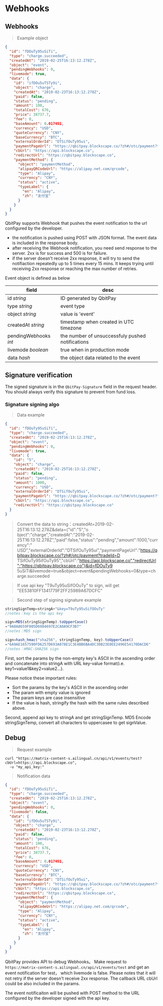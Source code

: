 # Webhooks

## Webhooks

> Example object

```json
{
  "id": "fDOuTy95uSiTi",
  "type": "charge.succeeded",
  "createdAt": "2019-02-25T16:13:12.278Z",
  "object": "event",
  "pendingWebhooks": 0,
  "livemode": true,
  "data": {
    "id": "ifDOu5uTSTy9i",
    "object": "charge",
    "createdAt": "2019-02-23T16:13:12.278Z",
    "paid": false,
    "status": "pending",
    "amount": 100,
    "totalCost": 676,
    "price": 38737.7,
    "fee": 0,
    "baseAmount": 0.017451,
    "currency": "USD",
    "quoteCurrency": "CNY",
    "baseCurrency": "BTC",
    "externalOrderId": "DTSifOuTy95ui",
    "paymentPageUrl": "https://qbitpay.blockscape.co/?zh#/otc/payment?tradeId=uTifOuTy95DTSifOy95",
    "cbUrl": "https://api.blockscape.co",
    "redirectUrl": "https://qbitpay.blockscape.co",
    "paymentMethod": {
      "object": "paymentMethod",
      "alipayQRCodeUrl": "https://alipay.net.com/qrcode",
      "type": "Alipay",
      "currency": "CNY",
      "status": "active",
      "typeLabel": {
        "en": "Alipay",
        "zh": "支付宝"
      }
    }
  }
}
```

QbitPay supports Webhook that pushes the event notification to the url configured by the developer.

- the notification is pushed using POST with JSON format. The event data is included in the response body.
- after receiving the Webhook notification, you need send response to the server. 2xx is for success and 500 is for failure.
- if the server doesn't receive 2xx response, it will try to send the notifiaction repeatedly up to 5 times every 15 mins. It keeps trying until receiving 2xx response or reaching the max number of retries.

Event object is defined as below

field	    |     desc
--------  | -----------
id *string* | ID generated by QbitPay
type *string* | event type
object *string* | value is 'event'
createdAt *string* | timestamp when created in UTC timezone
pendingWebhooks *int* | the number of unsuccessfuly pushed notifications
livemode *boolean* | true when in production mode
data *hash* | the object data related to the event

## Signature verification

The signed signature is in the `QbitPay-Signature` field in the request header. You should always verify this signature to prevent from fund loss.

### Signature signing algo

> Data example

```json
{
  "id": "fDOuTy95uSiTi",
  "type": "charge.succeeded",
  "createdAt": "2019-02-25T16:13:12.278Z",
  "object": "event",
  "pendingWebhooks": 0,
  "livemode": true,
  "data": {
    "id": "5",
    "object": "charge",
    "createdAt": "2019-02-25T16:13:12.278Z",
    "paid": false,
    "status": "pending",
    "amount": 1000,
    "currency": "USD",
    "externalOrderId": "DTSifOuTy95ui",
    "paymentPageUrl": "https://qbitpay.blockscape.co/?zh#/otc/payment?tradeId=DTSifOuTy95ifOuTy95",
    "cbUrl": "https://api.blockscape.co",
    "redirectUrl": "https://qbitpay.blockscape.co"
  }
}
```

> Convert the data to string：createdAt=2019-02-25T16:13:12.278Z&data={"id":"5","o
bject":"charge","createdAt":"2019-02-25T16:13:12.278Z","paid":false,"status":"pending","amount":1000,"currency":"
USD","externalOrderId":"DTSifOuTy95ui","paymentPageUrl":"https://qbitpay.blockscape.co/?zh#/otc/payment?tradeId=D
TSifOuTy95ifOuTy95","cbUrl":"https://api.blockscape.co","redirectUrl":"https://qbitpay.blockscape.co"}&id=fDOuTy9
5uSiTi&livemode=true&object=event&pendingWebhooks=0&type=charge.succeeded

> If use api key "T9uTy95uSifOOuTy" to sign, will get "EE53810FF1341779F2FF25989A67DCFC"

> Second step of signing signature example

```javascript
stringSignTemp=stringA+"&key=T9uTy95uSifOOuTy"
//notes：key is the api key

sign=MD5(stringSignTemp).toUpperCase()
="9A0A8659F005D6984697E2CA0A9CF3B7"
//notes：MD5 sign

sign=hash_hmac("sha256", stringSignTemp, key).toUpperCase()
="6A9AE1657590FD6257D693A078E1C3E4BB6BA4DC30B23E0EE2496E54170DACD6"
//notes：HMAC-SHA256 sign
```

First, sort the params by the non-empty key's ASCII in the ascending order and concatenate into stringA with URL key-value format(i.e. key1=value1&key2=value2…).

Please notice these important rules:

- Sort the params by the key's ASCII in the ascending order
- The param with empty value is ignored
- The param keys are case insensitive
- If the value is hash, stringify the hash with the same rules described above.

Second, append api key to stringA and get stringSignTemp. MD5 Encode stringSignTemp, convert all characters to uppercasee to get signValue.

## Debug

> Request example

```shell
curl "https://matrix-content-s.ailingual.cn/api/v1/events/test?cbUrl=https://api.blockscape.co",
  -u "my_api_key:"
```

> Notification data

```json
{
  "id": "fDOuTy95uSiTi",
  "type": "charge.succeeded",
  "createdAt": "2019-02-25T16:13:12.278Z",
  "object": "event",
  "pendingWebhooks": 0,
  "livemode": false,
  "data": {
    "id": "ifDOu5uTSTy9i",
    "object": "charge",
    "createdAt": "2019-02-23T16:13:12.278Z",
    "paid": false,
    "status": "pending",
    "amount": 100,
    "totalCost": 676,
    "price": 38737.7,
    "fee": 0,
    "baseAmount": 0.017451,
    "currency": "USD",
    "quoteCurrency": "CNY",
    "baseCurrency": "BTC",
    "externalOrderId": "DTSifOuTy95ui",
    "paymentPageUrl": "https://qbitpay.blockscape.co/?zh#/otc/payment?tradeId=uTifOuTy95DTSifOy95",
    "cbUrl": "https://api.blockscape.co",
    "redirectUrl": "https://qbitpay.blockscape.co",
    "paymentMethod": {
      "object": "paymentMethod",
      "alipayQRCodeUrl": "https://alipay.net.com/qrcode",
      "type": "Alipay",
      "currency": "CNY",
      "status": "active",
      "typeLabel": {
        "en": "Alipay",
        "zh": "支付宝"
      }
    }
  }
}
```

QbitPay provides API to debug Webhooks。 Make request to `https://matrix-content-s.ailingual.cn/api/v1/events/test` and get an event notification for test， which livemode is false. Please notes that it will not retry if the server doesn't receive 2xx response. The callback URL cbUrl could be also included in the params.

The event notificaiton will be pushed with POST method to the URL configured by the developer signed with the api key.
